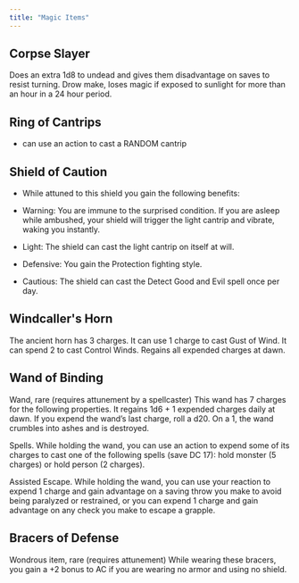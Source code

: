 ```yaml
---
title: "Magic Items"
---
```



Corpse Slayer
-------------
Does an extra 1d8 to undead and gives them disadvantage on saves to resist turning. Drow make, loses magic if exposed to sunlight for more than an hour in a 24 hour period.


Ring of Cantrips
----------------
- can use an action to cast a RANDOM cantrip


Shield of Caution
-----------------
- While attuned to this shield you gain the following benefits:

- Warning: You are immune to the surprised condition. If you are asleep while ambushed, your shield will trigger the light cantrip and vibrate, waking you instantly.

- Light: The shield can cast the light cantrip on itself at will.

- Defensive: You gain the Protection fighting style.

- Cautious: The shield can cast the Detect Good and Evil spell once per day.

Windcaller's Horn
-----------------
The ancient horn has 3 charges. It can use 1 charge to cast Gust of Wind. It can spend 2 to cast Control Winds. Regains all expended charges at dawn.

Wand of Binding
---------------
Wand, rare (requires attunement by a spellcaster)
This wand has 7 charges for the following properties. It regains 1d6 + 1 expended charges daily at dawn. If you expend the wand’s last charge, roll a d20. On a 1, the wand crumbles into ashes and is destroyed.

Spells. While holding the wand, you can use an action to expend some of its charges to cast one of the following spells (save DC 17): hold monster (5 charges) or hold person (2 charges).

Assisted Escape. While holding the wand, you can use your reaction to expend 1 charge and gain advantage on a saving throw you make to avoid being paralyzed or restrained, or you can expend 1 charge and gain advantage on any check you make to escape a grapple.

Bracers of Defense
------------------
Wondrous item, rare (requires attunement)
While wearing these bracers, you gain a +2 bonus to AC if you are wearing no armor and using no shield.
